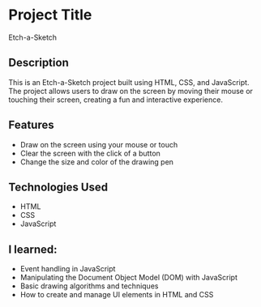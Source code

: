 

# Project Title
Etch-a-Sketch

## Description
This is an Etch-a-Sketch project built using HTML, CSS, and JavaScript. The project allows users to draw on the screen by moving their mouse or touching their screen, creating a fun and interactive experience.

## Features
- Draw on the screen using your mouse or touch
- Clear the screen with the click of a button
- Change the size and color of the drawing pen
## Technologies Used
- HTML
- CSS
- JavaScript
## I learned:
- Event handling in JavaScript
- Manipulating the Document Object Model (DOM) with JavaScript
- Basic drawing algorithms and techniques
- How to create and manage UI elements in HTML and CSS
